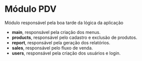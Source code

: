 # Módulo PDV 

Módulo responsável pela boa tarde da lógica da aplicação

- **main**, responsável pela criação dos menus.
- **products**, responsável pelo cadastro e exclusão de produtos.
- **report**, responsável pela geração dos relatórios.
- **sales**, responsável pelo fluxo de venda.
- **users**, responsável pela criação dos usuários e login.


